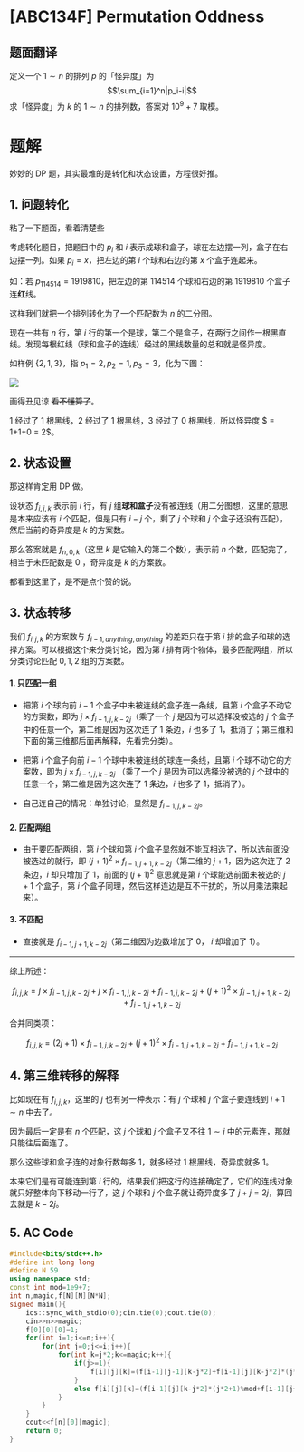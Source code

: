 # [ABC134F] Permutation Oddness

## 题面翻译

定义一个 $1 \sim n$ 的排列 $p$ 的「怪异度」为
$$\sum_{i=1}^n|p_i-i|$$
求「怪异度」为 $k$ 的 $1 \sim n$ 的排列数，答案对 $10^9+7$ 取模。

# 题解

妙妙的 DP 题，其实最难的是转化和状态设置，方程很好推。

## 1. 问题转化

粘了一下题面，看着清楚些

考虑转化题目，把题目中的 $p_i$ 和 $i$ 表示成球和盒子，球在左边摆一列，盒子在右边摆一列。如果 $p_i=x$，把左边的第 $i$ 个球和右边的第    $x$ 个盒子连起来。

如：若 $p_{114514}=1919810$，把左边的第 $114514$ 个球和右边的第     $1919810$ 个盒子连**红**线。

这样我们就把一个排列转化为了一个匹配数为 $n$ 的二分图。

现在一共有 $n$ 行，第 $i$ 行的第一个是球，第二个是盒子，在两行之间作一根黑直线。发现每根红线（球和盒子的连线）经过的黑线数量的总和就是怪异度。

如样例 $\lbrace 2,1,3 \rbrace$，指 $p_1=2,p_2=1,p_3=3$，化为下图：

![](https://cdn.luogu.com.cn/upload/image_hosting/jjah7aiz.png)

画得丑见谅 ~~看不懂算了~~。

 $1$ 经过了 $1$ 根黑线，$2$ 经过了 $1$ 根黑线，$3$ 经过了 $0$ 根黑线，所以怪异度 $ = 1+1+0 = 2$。

## 2. 状态设置

那这样肯定用 DP 做。

设状态 $f_{i,j,k}$ 表示前 $i$ 行，有 $j$ 组**球和盒子**没有被连线（用二分图想，这里的意思是本来应该有 $i$ 个匹配，但是只有 $i-j$ 个，剩了 $j$ 个球和 $j$ 个盒子还没有匹配），然后当前的奇异度是 $k$ 的方案数。

那么答案就是 $f_{n,0,k}$（这里 $k$ 是它输入的第二个数），表示前 $n$ 个数，匹配完了，相当于未匹配数是 $0$ ，奇异度是 $k$ 的方案数。 

都看到这里了，是不是点个赞的说。

## 3. 状态转移

我们 $f_{i,j,k}$ 的方案数与 $f_{i-1,anything,anything}$ 的差距只在于第 $i$ 排的盒子和球的选择方案。可以根据这个来分类讨论，因为第 $i$ 排有两个物体，最多匹配两组，所以分类讨论匹配 $0,1,2$ 组的方案数。
#### 1. 只匹配一组

- 把第 $i$ 个球向前 $i-1$ 个盒子中未被连线的盒子连一条线，且第 $i$ 个盒子不动它的方案数，即为 $j \times f_{i-1,j,k-2j}$（乘了一个 $j$ 是因为可以选择没被选的 $j$ 个盒子中的任意一个，第二维是因为这次连了  $1$ 条边，$i$ 也多了 $1$，抵消了；第三维和下面的第三维都后面再解释，先看完分类）。

- 把第 $i$ 个盒子向前 $i-1$ 个球中未被连线的球连一条线，且第 $i$ 个球不动它的方案数，即为 $j \times f_{i-1,j,k-2j}$ （乘了一个 $j$ 是因为可以选择没被选的 $j$ 个球中的任意一个，第二维是因为这次连了 $1$ 条边，$i$ 也多了 $1$，抵消了）。

- 自己连自己的情况：单独讨论，显然是 $f_{i-1,j,k-2j}$。

#### 2. 匹配两组

- 由于要匹配两组，第 $i$ 个球和第 $i$ 个盒子显然就不能互相选了，所以选前面没被选过的就行，即 $(j+1)^2 \times f_{i-1,j+1,k-2j}$（第二维的 $j+1$，因为这次连了 $2$ 条边，$i$ 却只增加了 $1$，前面的 $(j+1)^2$ 意思就是第 $i$ 个球能选前面未被选的 $j+1$ 个盒子，第 $i$ 个盒子同理，然后这样连边是互不干扰的，所以用乘法乘起来）。

#### 3. 不匹配

- 直接就是 $f_{i-1,j+1,k-2j}$（第二维因为边数增加了 $0$， $i$ 却增加了 $1$）。

---

综上所述：

$$f_{i,j,k}=j \times f_{i-1,j,k-2j}+j \times f_{i-1,j,k-2j}+f_{i-1,j,k-2j}+(j+1)^2 \times f_{i-1,j+1,k-2j}+f_{i-1,j+1,k-2j}$$

合并同类项：

$$f_{i,j,k}=(2j+1) \times f_{i-1,j,k-2j}+(j+1)^2 \times f_{i-1,j+1,k-2j}+f_{i-1,j+1,k-2j}$$

## 4. 第三维转移的解释

比如现在有 $f_{i,j,k}$，这里的 $j$ 也有另一种表示：有 $j$ 个球和 $j$ 个盒子要连线到 $i+1 \sim n$ 中去了。

因为最后一定是有 $n$ 个匹配，这 $j$ 个球和 $j$ 个盒子又不往 $1 \sim i$ 中的元素连，那就只能往后面连了。

那么这些球和盒子连的对象行数每多 $1$，就多经过 $1$ 根黑线，奇异度就多 $1$。

本来它们是有可能连到第 $i$ 行的，结果我们把这行的连接确定了，它们的连线对象就只好整体向下移动一行了，这 $j$ 个球和 $j$ 个盒子就让奇异度多了 $j+j=2j$，算回去就是 $k-2j$。

## 5. AC Code

```cpp
#include<bits/stdc++.h>
#define int long long
#define N 59
using namespace std;
const int mod=1e9+7;
int n,magic,f[N][N][N*N];
signed main(){
	ios::sync_with_stdio(0);cin.tie(0);cout.tie(0);
	cin>>n>>magic;
	f[0][0][0]=1;
	for(int i=1;i<=n;i++){
		for(int j=0;j<=i;j++){
			for(int k=j*2;k<=magic;k++){
				if(j>=1){
					f[i][j][k]=(f[i-1][j-1][k-j*2]+f[i-1][j][k-j*2]*(j*2+1)%mod+f[i-1][j+1][k-j*2]*(j+1)%mod*(j+1)%mod)%mod;
				}
				else f[i][j][k]=(f[i-1][j][k-j*2]*(j*2+1)%mod+f[i-1][j+1][k-j*2]*(j+1)%mod*(j+1)%mod)%mod;
			}
		}
	}
	cout<<f[n][0][magic];
	return 0;
}
```